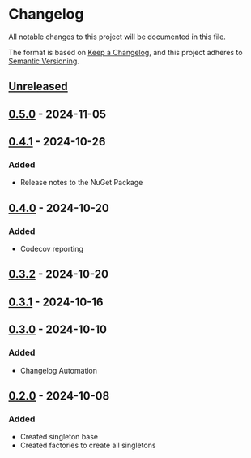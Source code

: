 # Changelog

All notable changes to this project will be documented in this file.

The format is based on [Keep a Changelog](https://keepachangelog.com/en/1.1.0/),
and this project adheres to [Semantic Versioning](https://semver.org/spec/v2.0.0.html).

## [Unreleased]

## [0.5.0] - 2024-11-05

## [0.4.1] - 2024-10-26

### Added

- Release notes to the NuGet Package

## [0.4.0] - 2024-10-20

### Added

- Codecov reporting

## [0.3.2] - 2024-10-20

## [0.3.1] - 2024-10-16

## [0.3.0] - 2024-10-10

### Added

- Changelog Automation

## [0.2.0] - 2024-10-08

### Added

- Created singleton base
- Created factories to create all singletons

[Unreleased]: https://github.com/TJC-Tools/TJC.Singleton/compare/v0.5.0...HEAD

[0.5.0]: https://github.com/TJC-Tools/TJC.Singleton/compare/v0.4.1...v0.5.0

[0.4.1]: https://github.com/TJC-Tools/TJC.Singleton/compare/v0.4.0...v0.4.1

[0.4.0]: https://github.com/TJC-Tools/TJC.Singleton/compare/v0.3.2...v0.4.0

[0.3.2]: https://github.com/TJC-Tools/TJC.Singleton/compare/v0.3.1...v0.3.2

[0.3.1]: https://github.com/TJC-Tools/TJC.Singleton/compare/v0.3.0...v0.3.1

[0.3.0]: https://github.com/TJC-Tools/TJC.Singleton/compare/v0.2.0...v0.3.0

[0.2.0]: https://github.com/TJC-Tools/TJC.Singleton/releases/tag/v0.2.0
